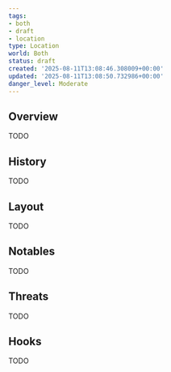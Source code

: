 ```yaml
---
tags:
- both
- draft
- location
type: Location
world: Both
status: draft
created: '2025-08-11T13:08:46.308009+00:00'
updated: '2025-08-11T13:08:50.732986+00:00'
danger_level: Moderate
---
```



## Overview

TODO
## History

TODO
## Layout

TODO
## Notables

TODO
## Threats

TODO
## Hooks

TODO
